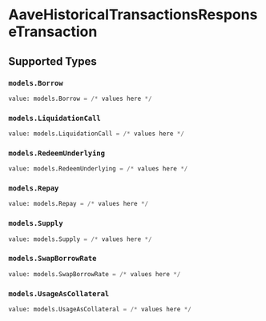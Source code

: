 # AaveHistoricalTransactionsResponseTransaction


## Supported Types

### `models.Borrow`

```python
value: models.Borrow = /* values here */
```

### `models.LiquidationCall`

```python
value: models.LiquidationCall = /* values here */
```

### `models.RedeemUnderlying`

```python
value: models.RedeemUnderlying = /* values here */
```

### `models.Repay`

```python
value: models.Repay = /* values here */
```

### `models.Supply`

```python
value: models.Supply = /* values here */
```

### `models.SwapBorrowRate`

```python
value: models.SwapBorrowRate = /* values here */
```

### `models.UsageAsCollateral`

```python
value: models.UsageAsCollateral = /* values here */
```

